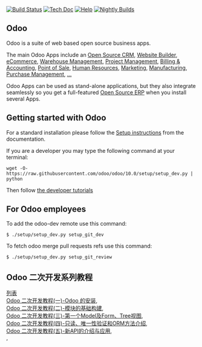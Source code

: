 [![Build Status](http://runbot.odoo.com/runbot/badge/flat/1/10.0.svg)](http://runbot.odoo.com/runbot)
[![Tech Doc](http://img.shields.io/badge/10.0-docs-875A7B.svg?style=flat)](http://www.odoo.com/documentation/10.0)
[![Help](http://img.shields.io/badge/10.0-help-875A7B.svg?style=flat)](https://www.odoo.com/forum/help-1)
[![Nightly Builds](http://img.shields.io/badge/10.0-nightly-875A7B.svg?style=flat)](http://nightly.odoo.com/)

Odoo
----

Odoo is a suite of web based open source business apps.

The main Odoo Apps include an <a href="https://www.odoo.com/page/crm">Open Source CRM</a>,
<a href="https://www.odoo.com/page/website-builder">Website Builder</a>,
<a href="https://www.odoo.com/page/e-commerce">eCommerce</a>,
<a href="https://www.odoo.com/page/warehouse">Warehouse Management</a>,
<a href="https://www.odoo.com/page/project-management">Project Management</a>,
<a href="https://www.odoo.com/page/accounting">Billing &amp; Accounting</a>,
<a href="https://www.odoo.com/page/point-of-sale">Point of Sale</a>,
<a href="https://www.odoo.com/page/employees">Human Resources</a>,
<a href="https://www.odoo.com/page/lead-automation">Marketing</a>,
<a href="https://www.odoo.com/page/manufacturing">Manufacturing</a>,
<a href="https://www.odoo.com/page/purchase">Purchase Management</a>,
<a href="https://www.odoo.com/#apps">...</a>

Odoo Apps can be used as stand-alone applications, but they also integrate seamlessly so you get
a full-featured <a href="https://www.odoo.com">Open Source ERP</a> when you install several Apps.


Getting started with Odoo
-------------------------
For a standard installation please follow the <a href="https://www.odoo.com/documentation/10.0/setup/install.html">Setup instructions</a>
from the documentation.

If you are a developer you may type the following command at your terminal:

    wget -O- https://raw.githubusercontent.com/odoo/odoo/10.0/setup/setup_dev.py | python

Then follow <a href="https://www.odoo.com/documentation/10.0/tutorials.html">the developer tutorials</a>


For Odoo employees
------------------

To add the odoo-dev remote use this command:

    $ ./setup/setup_dev.py setup_git_dev

To fetch odoo merge pull requests refs use this command:

    $ ./setup/setup_dev.py setup_git_review

Odoo 二次开发系列教程
------------------
<a href="http://www.cnblogs.com/kfx2007/category/911305.html">列表</a><br/>
<a href="http://www.cnblogs.com/kfx2007/p/4405589.html">Odoo 二次开发教程(一)-Odoo 的安装</a>,<br/>
<a href="http://www.cnblogs.com/kfx2007/p/6078726.html">Odoo 二次开发教程(二)-模块的基础构建</a>,<br/>
<a href="http://www.cnblogs.com/kfx2007/p/6078815.html">Odoo 二次开发教程(三)-第一个Model及Form、Tree视图</a>,<br/>
<a href="http://www.cnblogs.com/kfx2007/p/6085578.html">Odoo 二次开发教程(四)-只读、唯一性验证和ORM方法介绍</a>,<br/>
<a href="http://www.cnblogs.com/kfx2007/p/6093994.html">Odoo 二次开发教程(五)-新API的介绍与应用</a>,<br/>
<a href="http://www.cnblogs.com/kfx2007/p/6078726.html"></a>,<br/>

